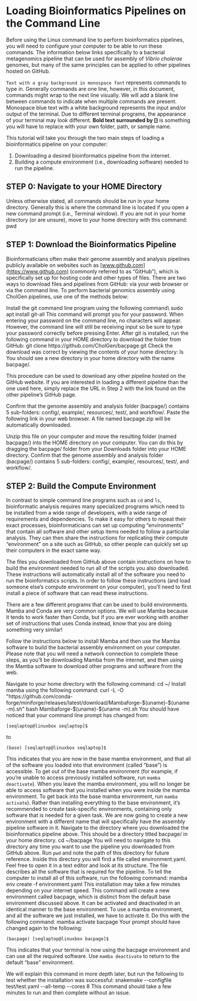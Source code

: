 # Loading Bioinformatics Pipelines on the Command Line 

Before using the Linux command line to perform bioinformatics pipelines, you will need to configure your computer to be 
able to run these commands. The information below links specifically to a bacterial metagenomics pipeline that can be 
used for assembly of *Vibrio cholerae* genomes, but many of the same principles can be applied to other pipelines 
hosted on GitHub.

<procedure title="Important notes for following this tutorial" type="choices">
    <step>
        <code>Text with a gray background in monospace font</code> represents commands to type in. Generally commands 
        are one line, however, in this document, commands might wrap to the next line visually. We will add a blank line
        between commands to indicate when multiple commands are present.
    </step>
    <step>
        <path>Monospace blue text with a white background</path> represents the input and/or output of the terminal. Due
        to different terminal programs, the appearance of your terminal may look different. 
    </step>
    <step>
        <b>Bold text surrounded by []</b> is something you will have to replace with your own folder, path, or sample 
        name.
    </step>
</procedure>

This tutorial will take you through the two main steps of loading a bioinformatics pipeline on your computer:
1. Downloading a desired bioinformatics pipeline from the internet.
2. Building a compute environment (i.e., downloading software) needed to run the pipeline.

## STEP 0: Navigate to your HOME Directory
Unless otherwise stated, all commands should be run in your home directory. Generally this is where the command line is 
located if you open a new command prompt (i.e., Terminal window).
<procedure type="steps">
<step>
If you are not in your home directory (or are unsure), move to your home directory with this command: 
<code-block lang="bash">pwd</code-block>
</step>
</procedure>

## STEP 1: Download the Bioinformatics Pipeline
Bioinformaticians often make their genome assembly and analysis pipelines publicly available on websites such as 
[www.github.com](https://www.github.com) (commonly referred to as “GitHub”), which is specifically set up for hosting 
code and other types of files. There are two ways to download files and pipelines from GitHub: via your web browser or 
via the command line. To perform bacterial genomics assembly using CholGen pipelines, use one of the methods below:

<tabs>
    <tab title="Command line">
        <procedure type="steps">
            <step>
                Install the git command line program using the following command\
                <code-block lang="bash">sudo apt install git-all</code-block>
                <note>
                    This command will prompt you for your password. When entering your password on the command line, no 
                    characters will appear. However, the command line will still be receiving input so be sure to type 
                    your password correctly before pressing Enter.
                </note>
            </step>
            <step >
                After git is installed, run the following command in your HOME directory to download the folder from 
                GitHub:
                <code-block lang="bash" id="repo-url">git clone https://github.com/CholGen/bacpage.git</code-block>
            </step>
            <step>
                Check the download was correct by viewing the contents of your home directory:
                <code-block lang="bash" >ls</code-block>
                You should see a new directory in your home directory with the name <path>bacpage/</path>.
                <p>This procedure can be used to download any other pipeline hosted on the GitHub website. If you are 
                interested in loading a different pipeline than the one used here, simply replace the URL in Step 2 with
                the link found on the other pipeline’s GitHub page.</p>
            </step>
            <step>
                Confirm that the genome assembly and analysis folder (<path>bacpage/</path>) contains 5 sub-folders: 
                <path>config/</path>, <path>example/</path>, <path>resources/</path>, <path>test/</path>, and 
                <path>workflow/</path>.
            </step>
        </procedure>
    </tab>
    <tab title="Web browser">
    <procedure type="steps">
        <step> 
            Paste the following link in your web browser.  A file named <path>bacpage.zip</path> will be automatically 
            downloaded.
            <p><a href="https://github.com/CholGen/bacpage/releases/latest/download/pipeline.zip" ></a></p>
        </step>
        <step>
            Unzip this file on your computer and move the resulting folder (named <path>bacpage/</path>) into the HOME 
            directory on your computer. You can do this by dragging the <path>bacpage/</path> folder from your Downloads
            folder into your HOME directory.
        </step>
        <step>
            Confirm that the genome assembly and analysis folder (<path>bacpage/</path>) contains 5 sub-folders: 
            <path>config/</path>, <path>example/</path>, <path>resources/</path>, <path>test/</path>, and 
            <path>workflow/</path>.
        </step>
    </procedure>
    </tab>
</tabs>

## STEP 2: Build the Compute Environment
In contrast to simple command line programs such as <code>cd</code> and <code>ls</code>, bioinformatic analysis requires
many specialized programs which need to be installed from a wide range of developers, with a wide range of requirements 
and dependencies. To make it easy for others to repeat their exact processes, bioinformaticians can set up computing 
“environments” that contain all software and other setup items needed to follow a particular analysis. They can then 
share the instructions for replicating their compute “environment” on a site such as GitHub, so other people can quickly
set up their computers in the exact same way.

The files you downloaded from GitHub above contain instructions on how to build the environment needed to run all of the
scripts you also downloaded. These instructions will automatically install all of the software you need to run the 
bioinformatics scripts. In order to follow these instructions (and load someone else’s compute environment on your 
computer), you’ll need to first install a piece of software that can read these instructions. 

There are a few different programs that can be used to build environments. <control>Mamba</control> and 
<control>Conda</control> are very common options. We will use Mamba because it tends to work faster 
than Conda, but if you are ever working with another set of instructions that uses 
Conda instead, know that you are doing something very similar!

Follow the instructions below to install Mamba and then use the Mamba software to build the bacterial assembly 
environment on your computer. Please note that you will need a network connection to complete these steps, as you’ll be 
downloading Mamba from the internet, and then using the Mamba software to download other programs and software from the 
web.

<procedure title="Installing Mamba" id="installing_mamba" type="steps">
    <step>
        Navigate to your home directory with the following command:
        <code-block lang="bash" >cd ~/</code-block>
    </step>
    <step>
        Install mamba using the following command:
        <code-block lang="bash" >
        curl -L -O "https://github.com/conda-forge/miniforge/releases/latest/download/Mambaforge-$(uname)-$(uname -m).sh"
        bash Mambaforge-$(uname)-$(uname -m).sh
        </code-block>
        You should have noticed that your command line prompt has changed from:
        <p><code>[seqlaptop@linuxbox seqlaptop]$ </code></p>
        <p>to</p>
        <p><code>(base) [seqlaptop@linuxbox seqlaptop]$</code></p>
        This indicates that you are now in the <control>base</control> mamba environment, and that all of the software you 
        loaded into that environment (called “base”) is accessible.
        <tip> To get out of the <control>base</control> mamba environment (for example, if you’re unable to access previously
        installed software, run <code>mamba deactivate</code>). When you leave the mamba environment, you will no longer
        be able to access software that you installed when you were inside the mamba environment. To get back into the 
        <control>base</control> mamba environment, run <code>mamba activate</code>).</tip>
        Rather than installing everything to the base environment, it’s recommended to create task-specific 
        environments, containing only software that is needed for a given task. We are now going to create a new 
        environment with a different name that will specifically have the assembly pipeline software in it. 
    </step>
    <step>
        Navigate to the directory where you downloaded the bioinformatics pipeline above. This should be a directory 
        titled <path>bacpage/</path> in your home directory. 
        <code-block lang="bash" >cd ~/bacpage</code-block>
        You will need to navigate to this directory any time you want to use the pipeline you downloaded from GitHub 
        above. Run <code>pwd</code> and note the path of this directory for future reference.
    </step>
    <step>
        Inside this directory you will find a file called <path>environment.yaml</path>. Feel free to open it in a text 
        editor and look at its structure. The file describes all the software that is required for the pipeline. To tell
        the computer to install all of this software, run the following command:
        <code-block lang="bash">mamba env create -f environment.yaml</code-block>
        <note>This installation may take a few minutes depending on your internet speed. </note>
        This command will create a new environment called <control>bacpage</control>, which is distinct from the default
        <control>base</control> environment discussed above. It can be activated and deactivated in an identical manner 
        to the <control>base</control> environment. 
    </step>
    <step>
        To use a mamba environment, and all the software we just installed, we have to activate it. Do this with the 
        following command:
        <code-block lang="bash" >mamba activate bacpage</code-block>
        Your prompt should have changed again to the following:
        <p><code>(bacpage) [seqlaptop@linuxbox bacpage]$</code></p>
        <p>This indicates that your terminal is now using the <control>bacpage</control> environment and can use all the
        required software. Use <code>mamba deactivate</code> to return to the default “base” environment.</p>
    </step>
    <step>
        We will explain this command in more depth later, but run the following to test whether the installation was 
        successful:
        <code-block lang="bash" >snakemake --configfile test/test.yaml --all-temp --cores 8</code-block>
        This command should take a few minutes to run and then complete without an issue.
    </step>
</procedure>